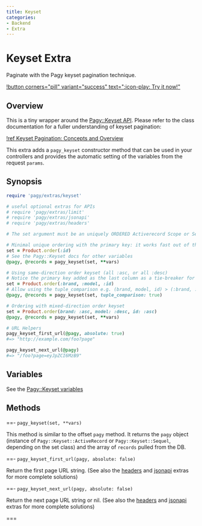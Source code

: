 ```yaml
---
title: Keyset
categories:
- Backend
- Extra
---
```


# Keyset Extra

Paginate with the Pagy keyset pagination technique.

[!button corners="pill" variant="success" text=":icon-play: Try it now!"](/playground.md#5-keyset-apps)

## Overview

This is a tiny wrapper around the [Pagy::Keyset API](/docs/api/keyset.md). Please refer to the class documentation for a 
fuller understanding of keyset pagination:

[!ref Keyset Pagination: Concepts and Overview](/docs/api/keyset.md)

This extra adds a `pagy_keyset` constructor method that can be used in your controllers and provides the automatic setting of the 
variables from the request `params`.

## Synopsis

```ruby pagy.rb (initializer)
require 'pagy/extras/keyset'

# useful optional extras for APIs
# require 'pagy/extras/limit'
# require 'pagy/extras/jsonapi'
# require 'pagy/extras/headers'
```

```ruby Controller (action)
# The set argument must be an uniquely ORDERED Activerecord Scope or Sequel Dataset 

# Minimal unique ordering with the primary key: it works fast out of the box 
set = Product.order(:id)
# See the Pagy::Keyset docs for other variables
@pagy, @records = pagy_keyset(set, **vars)

# Using same-direction order keyset (all :asc, or all :desc) 
# Notice the primary key added as the last column as a tie-breaker for uniqueness
set = Product.order(:brand, :model, :id)
# Allow using the tuple_comparison e.g. (brand, model, id) > (:brand, :model, :id)
@pagy, @records = pagy_keyset(set, tuple_comparison: true)

# Ordering with mixed-direction order keyset
set = Product.order(brand: :asc, model: :desc, id: :asc) 
@pagy, @records = pagy_keyset(set, **vars)

# URL Helpers
pagy_keyset_first_url(@pagy, absolute: true)
#=> "http://example.com/foo?page" 

pagy_keyset_next_url(@pagy)
#=> "/foo?page=eyJpZCI6MzB9"
```

## Variables

See the [Pagy::Keyset variables](/docs/api/keyset.md#variables)

## Methods

==- `pagy_keyset(set, **vars)`

This method is similar to the offset `pagy` method. It returns the `pagy` object (instance of `Pagy::Keyset::ActiveRecord` or 
`Pagy::Keyset::Sequel`, depending on the set class) and the array of `records` pulled from the DB.

==- `pagy_keyset_first_url(pagy, absolute: false)`

Return the first page URL string. (See also the [headers](headers.md) and [jsonapi](jsonapi.md) extras for more complete solutions)

==- `pagy_keyset_next_url(pagy, absolute: false)`

Return the next page URL string or nil. (See also the [headers](headers.md) and [jsonapi](jsonapi.md) extras for more complete solutions)

===
